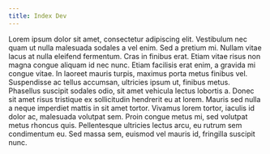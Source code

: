 ```yaml
---
title: Index Dev
---
```

Lorem ipsum dolor sit amet, consectetur adipiscing elit. Vestibulum nec quam ut nulla malesuada sodales a vel enim. Sed a pretium mi. Nullam vitae lacus at nulla eleifend fermentum. Cras in finibus erat. Etiam vitae risus non magna congue aliquam id nec nunc. Etiam facilisis erat enim, a gravida mi congue vitae. In laoreet mauris turpis, maximus porta metus finibus vel. Suspendisse ac tellus accumsan, ultricies ipsum ut, finibus metus. Phasellus suscipit sodales odio, sit amet vehicula lectus lobortis a. Donec sit amet risus tristique ex sollicitudin hendrerit eu at lorem. Mauris sed nulla a neque imperdiet mattis in sit amet tortor. Vivamus lorem tortor, iaculis id dolor ac, malesuada volutpat sem. Proin congue metus mi, sed volutpat metus rhoncus quis. Pellentesque ultricies lectus arcu, eu rutrum sem condimentum eu. Sed massa sem, euismod vel mauris id, fringilla suscipit nunc.